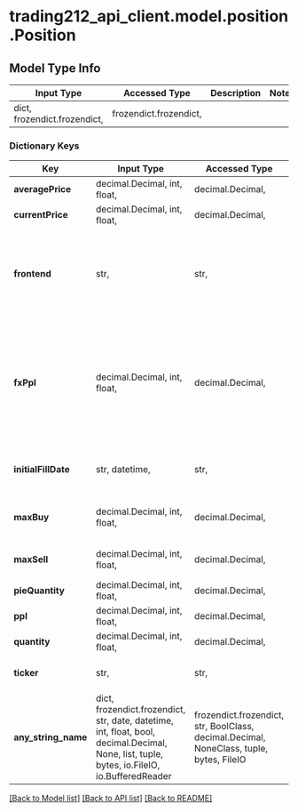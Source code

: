 # trading212_api_client.model.position.Position

## Model Type Info
Input Type | Accessed Type | Description | Notes
------------ | ------------- | ------------- | -------------
dict, frozendict.frozendict,  | frozendict.frozendict,  |  | 

### Dictionary Keys
Key | Input Type | Accessed Type | Description | Notes
------------ | ------------- | ------------- | ------------- | -------------
**averagePrice** | decimal.Decimal, int, float,  | decimal.Decimal,  |  | [optional] 
**currentPrice** | decimal.Decimal, int, float,  | decimal.Decimal,  |  | [optional] 
**frontend** | str,  | str,  | Origin | [optional] must be one of ["API", "IOS", "ANDROID", "WEB", "SYSTEM", "AUTOINVEST", ] 
**fxPpl** | decimal.Decimal, int, float,  | decimal.Decimal,  | Forex movement impact, only applies to positions with instrument currency that differs from the accounts&#x27; | [optional] 
**initialFillDate** | str, datetime,  | str,  |  | [optional] value must conform to RFC-3339 date-time
**maxBuy** | decimal.Decimal, int, float,  | decimal.Decimal,  | Additional quantity that can be bought | [optional] 
**maxSell** | decimal.Decimal, int, float,  | decimal.Decimal,  | Quantity that can be sold | [optional] 
**pieQuantity** | decimal.Decimal, int, float,  | decimal.Decimal,  | Invested in pies | [optional] 
**ppl** | decimal.Decimal, int, float,  | decimal.Decimal,  |  | [optional] 
**quantity** | decimal.Decimal, int, float,  | decimal.Decimal,  |  | [optional] 
**ticker** | str,  | str,  | Unique instrument identifier | [optional] 
**any_string_name** | dict, frozendict.frozendict, str, date, datetime, int, float, bool, decimal.Decimal, None, list, tuple, bytes, io.FileIO, io.BufferedReader | frozendict.frozendict, str, BoolClass, decimal.Decimal, NoneClass, tuple, bytes, FileIO | any string name can be used but the value must be the correct type | [optional]

[[Back to Model list]](../../README.md#documentation-for-models) [[Back to API list]](../../README.md#documentation-for-api-endpoints) [[Back to README]](../../README.md)

